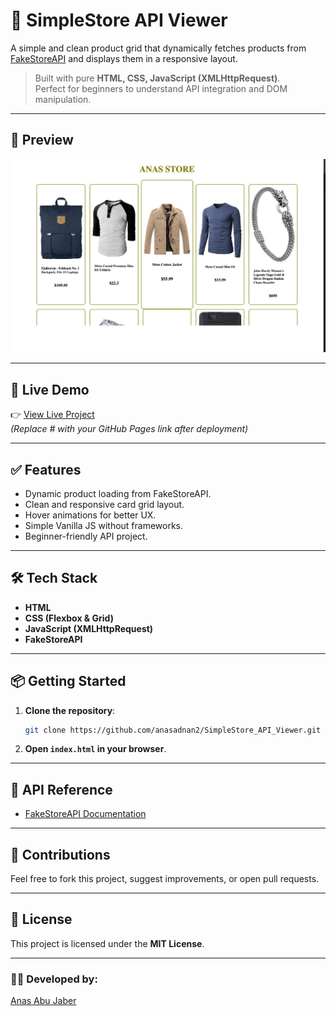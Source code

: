 # 🛒 SimpleStore API Viewer

A simple and clean product grid that dynamically fetches products from [FakeStoreAPI](https://fakestoreapi.com/) and displays them in a responsive layout.

> Built with pure **HTML, CSS, JavaScript (XMLHttpRequest)**.  
> Perfect for beginners to understand API integration and DOM manipulation.

---

## 📸 Preview

![Store Screenshot](screenshot.png)

---

## 🚀 Live Demo
👉 [View Live Project](#)  
*(Replace # with your GitHub Pages link after deployment)*

---

## ✅ Features
- Dynamic product loading from FakeStoreAPI.
- Clean and responsive card grid layout.
- Hover animations for better UX.
- Simple Vanilla JS without frameworks.
- Beginner-friendly API project.

---

## 🛠️ Tech Stack
- **HTML**
- **CSS (Flexbox & Grid)**
- **JavaScript (XMLHttpRequest)**
- **FakeStoreAPI**

---

## 📦 Getting Started
1. **Clone the repository**:
    ```bash
    git clone https://github.com/anasadnan2/SimpleStore_API_Viewer.git
    ```

2. **Open `index.html` in your browser**.

---

## 🔗 API Reference
- [FakeStoreAPI Documentation](https://fakestoreapi.com/)

---

## 🤝 Contributions
Feel free to fork this project, suggest improvements, or open pull requests.

---

## 📄 License
This project is licensed under the **MIT License**.

---

### 👨‍💻 Developed by:
[Anas Abu Jaber](https://github.com/anasadnan2)
